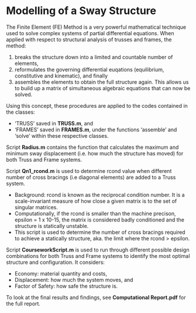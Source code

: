# Modelling of a Sway Structure
The Finite Element (FE) Method is a very powerful mathematical technique used to solve complex systems of partial differential equations. When applied with respect to structural analysis of trusses and frames, the method:
1. breaks the structure down into a limited and countable number of elements, 
2. reformulates the governing differential euqations (equilibrium, constitutive and kinematic), and finally 
3. assembles the elements to obtain the full structure again. 
This allows us to build up a matrix of simultaneous algebraic equations that can now be solved. 

Using this concept, these procedures are applied to the codes contained in the classes: 
- ‘TRUSS’ saved in **TRUSS.m**, and 
- ‘FRAMES’ saved in **FRAMES.m**, 
under the functions ‘assemble’ and ‘solve’ within these respective classes. 

Script **Radius.m** contains the function that calculates the maximum and minimum sway displacement (i.e. how much the structure has moved) for both Truss and Frame systems.

Script **Qn1_rcond.m** is used to determine rcond value when different number of cross bracings (i.e diagonal elements) are added to a Truss system.
- Background: rcond is known as the reciprocal condition number. It is a scale-invariant measure of how close a given matrix is to the set of singular matrices. 
- Computationally, if the rcond is smaller than the machine precison, epsilon = 1 x 10-15, the matrix is considered badly conditioned and the structure is statically unstable.
- This script is used to determine the number of cross bracings required to achieve a statically structure, aka. the limit where the rcond > epsilon.

Script **CourseworkScript.m** is used to run through different possible design combinations for both Truss and Frame systems to identify the most optimal structure and configuration. It considers:
- Economy: material quantity and costs,
- Displacement: how much the system moves, and
- Factor of Safety: how safe the structure is.

To look at the final results and findings, see **Computational Report.pdf** for the full report.